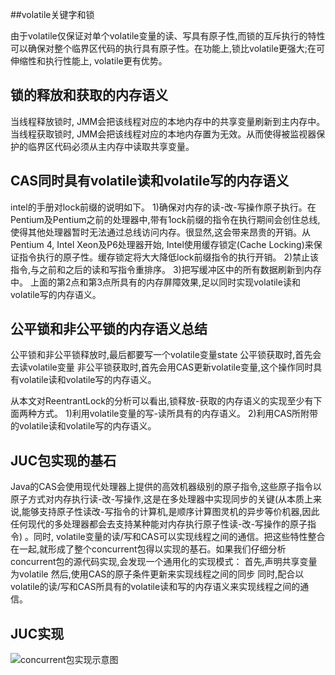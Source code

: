 ##volatile关键字和锁

由于volatile仅保证对单个volatile变量的读、写具有原子性,而锁的互斥执行的特性可以确保对整个临界区代码的执行具有原子性。在功能上,锁比volatile更强大;在可伸缩性和执行性能上, volatile更有优势。

## 锁的释放和获取的内存语义

当线程释放锁时, JMM会把该线程对应的本地内存中的共享变量刷新到主内存中。
当线程获取锁时, JMM会把该线程对应的本地内存置为无效。从而使得被监视器保护的临界区代码必须从主内存中读取共享变量。

## CAS同时具有volatile读和volatile写的内存语义

intel的手册对lock前缀的说明如下。
1)确保对内存的读-改-写操作原子执行。在Pentium及Pentium之前的处理器中,带有1ock前缀的指令在执行期间会创住总线,使得其他处理器暂时无法通过总线访问内存。很显然,这会带来昂贵的开销。从Pentium 4, Intel Xeon及P6处理器开始, Intel使用缓存锁定(Cache Locking)来保证指令执行的原子性。缓存锁定将大大降低lock前缀指令的执行开销。
2)禁止该指令,与之前和之后的读和写指令重排序。
3)把写缓冲区中的所有数据刷新到内存中。
上面的第2点和第3点所具有的内存屏障效果,足以同时实现volatile读和volatile写的内存语义。

## 公平锁和非公平锁的内存语义总结

公平锁和非公平锁释放时,最后都要写一个volatile变量state
公平锁获取时,首先会去读volatile变量
非公平锁获取时,首先会用CAS更新volatile变量,这个操作同时具有volatile读和volatile写的内存语义。

从本文对ReentrantLock的分析可以看出,锁释放-获取的内存语义的实现至少有下面两种方式。
1)利用volatile变量的写-读所具有的内存语义。
2)利用CAS所附带的volatile读和volatile写的内存语义。

## JUC包实现的基石

Java的CAS会使用现代处理器上提供的高效机器级别的原子指令,这些原子指令以原子方式对内存执行读-改-写操作,这是在多处理器中实现同步的关键(从本质上来说,能够支持原子性读改-写指令的计算机,是顺序计算图灵机的异步等价机器,因此任何现代的多处理器都会去支持某种能对内存执行原子性读-改-写操作的原子指令) 。同时, volatile变量的读/写和CAS可以实现线程之间的通信。把这些特性整合在一起,就形成了整个concurrent包得以实现的基石。如果我们仔细分析concurrent包的源代码实现,会发现一个通用化的实现模式：
首先,声明共享变量为volatile
然后,使用CAS的原子条件更新来实现线程之间的同步
同时,配合以volatile的读/写和CAS所具有的volatile读和写的内存语义来实现线程之间的通信。

## JUC实现

![concurrent包实现示意图](C:\Users\Administrator.MACHENI-KA32LTP\Desktop\Essence\ReadNotes\Java并发编程的艺术\concurrent包实现.JPG)


